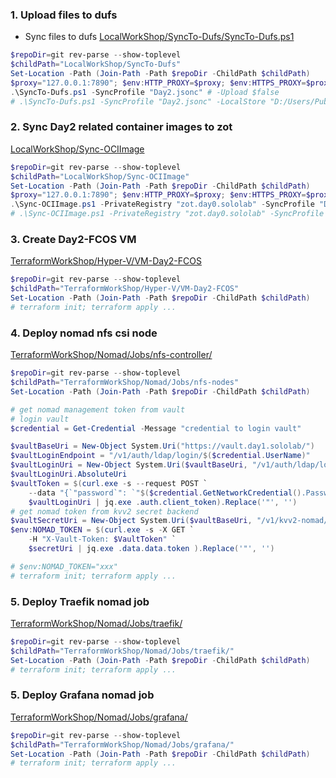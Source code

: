 ### 1. Upload files to dufs
- Sync files to dufs [LocalWorkShop/SyncTo-Dufs/SyncTo-Dufs.ps1](../../LocalWorkShop/SyncTo-Dufs/SyncTo-Dufs.ps1)
```powershell
$repoDir=git rev-parse --show-toplevel
$childPath="LocalWorkShop/SyncTo-Dufs"
Set-Location -Path (Join-Path -Path $repoDir -ChildPath $childPath)
$proxy="127.0.0.1:7890"; $env:HTTP_PROXY=$proxy; $env:HTTPS_PROXY=$proxy; $env:NO_PROXY="sololab,consul"
.\SyncTo-Dufs.ps1 -SyncProfile "Day2.jsonc" # -Upload $false
# .\SyncTo-Dufs.ps1 -SyncProfile "Day2.jsonc" -LocalStore "D:/Users/Public/Downloads/bin"
```

### 2. Sync Day2 related container images to zot
[LocalWorkShop/Sync-OCIImage](../../LocalWorkShop/Sync-OCIImage/Sync-OCIImage.ps1)
```powershell
$repoDir=git rev-parse --show-toplevel
$childPath="LocalWorkShop/Sync-OCIImage"
Set-Location -Path (Join-Path -Path $repoDir -ChildPath $childPath)
$proxy="127.0.0.1:7890"; $env:HTTP_PROXY=$proxy; $env:HTTPS_PROXY=$proxy; $env:NO_PROXY="sololab,consul"
.\Sync-OCIImage.ps1 -PrivateRegistry "zot.day0.sololab" -SyncProfile "Day2.jsonc" # -Upload $false
# .\Sync-OCIImage.ps1 -PrivateRegistry "zot.day0.sololab" -SyncProfile "Day2.jsonc" -LocalStore "D:/Users/Public/Downloads/containers" -Upload $false
```

### 3. Create Day2-FCOS VM
[TerraformWorkShop/Hyper-V/VM-Day2-FCOS](../../TerraformWorkShop/Hyper-V/VM-Day2-FCOS/)
```powershell
$repoDir=git rev-parse --show-toplevel
$childPath="TerraformWorkShop/Hyper-V/VM-Day2-FCOS"
Set-Location -Path (Join-Path -Path $repoDir -ChildPath $childPath)
# terraform init; terraform apply ...
```

### 4. Deploy nomad nfs csi node
[TerraformWorkShop/Nomad/Jobs/nfs-controller/](../../TerraformWorkShop/Nomad/Jobs/nfs-nodes/)
```powershell
$repoDir=git rev-parse --show-toplevel
$childPath="TerraformWorkShop/Nomad/Jobs/nfs-nodes"
Set-Location -Path (Join-Path -Path $repoDir -ChildPath $childPath)

# get nomad management token from vault
# login vault
$credential = Get-Credential -Message "credential to login vault"

$vaultBaseUri = New-Object System.Uri("https://vault.day1.sololab/")
$vaultLoginEndpoint = "/v1/auth/ldap/login/$($credential.UserName)"
$vaultLoginUri = New-Object System.Uri($vaultBaseUri, "/v1/auth/ldap/login/$($credential.UserName)")
$vaultLoginUri.AbsoluteUri
$vaultToken = $(curl.exe -s --request POST `
    --data "{`"password`": `"$($credential.GetNetworkCredential().Password)`"}" `
    $vaultLoginUri | jq.exe .auth.client_token).Replace('"', '')
# get nomad token from kvv2 secret backend
$vaultSecretUri = New-Object System.Uri($vaultBaseUri, "/v1/kvv2-nomad/data/token-management")
$env:NOMAD_TOKEN = $(curl.exe -s -X GET `
    -H "X-Vault-Token: $VaultToken" `
    $secretUri | jq.exe .data.data.token ).Replace('"', '')

# $env:NOMAD_TOKEN="xxx"
# terraform init; terraform apply ...
```

### 5. Deploy Traefik nomad job
[TerraformWorkShop/Nomad/Jobs/traefik/](../../TerraformWorkShop/Nomad/Jobs/traefik/)
```powershell
$repoDir=git rev-parse --show-toplevel
$childPath="TerraformWorkShop/Nomad/Jobs/traefik/"
Set-Location -Path (Join-Path -Path $repoDir -ChildPath $childPath)
# terraform init; terraform apply ...
```

### 5. Deploy Grafana nomad job
[TerraformWorkShop/Nomad/Jobs/grafana/](../../TerraformWorkShop/Nomad/Jobs/grafana/)
```powershell
$repoDir=git rev-parse --show-toplevel
$childPath="TerraformWorkShop/Nomad/Jobs/grafana/"
Set-Location -Path (Join-Path -Path $repoDir -ChildPath $childPath)
# terraform init; terraform apply ...
```